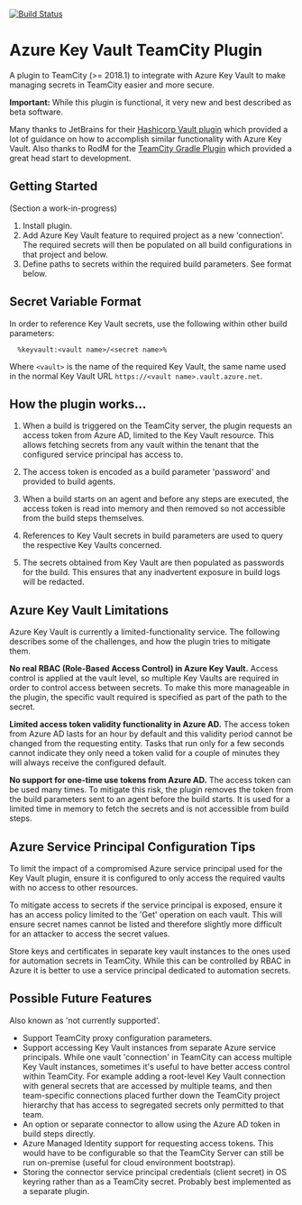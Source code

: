 [![Build Status](https://travis-ci.org/vyadh/teamcity-azure-keyvault-plugin.svg?branch=master)](https://travis-ci.org/vyadh/teamcity-azure-keyvault-plugin)

Azure Key Vault TeamCity Plugin
===============================

A plugin to TeamCity (>= 2018.1) to integrate with Azure Key Vault to make
managing secrets in TeamCity easier and more secure.

**Important:** While this plugin is functional, it very new and best described
as beta software.

Many thanks to JetBrains for their [Hashicorp Vault plugin][1] which provided
a lot of guidance on how to accomplish similar functionality with Azure Key Vault.
Also thanks to RodM for the [TeamCity Gradle Plugin][2] which provided a great
head start to development.


Getting Started
---------------

(Section a work-in-progress)

1. Install plugin.
2. Add Azure Key Vault feature to required project as a new 'connection'.
   The required secrets will then be populated on all build configurations
   in that project and below.
3. Define paths to secrets within the required build parameters.
   See format below.


Secret Variable Format
----------------------

In order to reference Key Vault secrets, use the following within other build
parameters:

```
  %keyvault:<vault name>/<secret name>%
```

Where `<vault>` is the name of the required Key Vault, the same name used in
the normal Key Vault URL `https://<vault name>.vault.azure.net`.


How the plugin works...
-----------------------

1. When a build is triggered on the TeamCity server, the plugin requests an
   access token from Azure AD, limited to the Key Vault resource. This allows
   fetching secrets from any vault within the tenant that the configured
   service principal has access to.
   
2. The access token is encoded as a build parameter 'password' and provided to
   build agents.

3. When a build starts on an agent and before any steps are executed, the
   access token is read into memory and then removed so not accessible from
   the build steps themselves.
   
4. References to Key Vault secrets in build parameters are used to query the
   respective Key Vaults concerned.
    
5. The secrets obtained from Key Vault are then populated as passwords for
   the build. This ensures that any inadvertent exposure in build logs will
   be redacted.
   

Azure Key Vault Limitations
---------------------------

Azure Key Vault is currently a limited-functionality service. The following
describes some of the challenges, and how the plugin tries to mitigate them.

**No real RBAC (Role-Based Access Control) in Azure Key Vault.** Access control
is applied at the vault level, so multiple Key Vaults are required in order to
control access between secrets. To make this more manageable in the plugin, the
specific vault required is specified as part of the path to the secret.

**Limited access token validity functionality in Azure AD.** The access token
from Azure AD lasts for an hour by default and this validity period cannot be
changed from the requesting entity. Tasks that run only for a few seconds
cannot indicate they only need a token valid for a couple of minutes they will
always receive the configured default.
 
**No support for one-time use tokens from Azure AD.** The access token can be
used many times. To mitigate this risk, the plugin removes the token from the
build parameters sent to an agent before the build starts. It is used for a
limited time in memory to fetch the secrets and is not accessible from build
steps.


Azure Service Principal Configuration Tips
------------------------------------------

To limit the impact of a compromised Azure service principal used for the Key
Vault plugin, ensure it is configured to only access the required vaults with
no access to other resources.

To mitigate access to secrets if the service principal is exposed, ensure it
has an access policy limited to the 'Get' operation on each vault. This will
ensure secret names cannot be listed and therefore slightly more difficult for
an attacker to access the secret values.

Store keys and certificates in separate key vault instances to the ones used
for automation secrets in TeamCity. While this can be controlled by RBAC in
Azure it is better to use a service principal dedicated to automation secrets.


Possible Future Features
------------------------

Also known as 'not currently supported'.

* Support TeamCity proxy configuration parameters.
* Support accessing Key Vault instances from separate Azure service principals.
  While one vault 'connection' in TeamCity can access multiple Key Vault
  instances, sometimes it's useful to have better access control within TeamCity.
  For example adding a root-level Key Vault connection with general secrets
  that are accessed by multiple teams, and then team-specific connections placed
  further down the TeamCity project hierarchy that has access to segregated
  secrets only permitted to that team.
* An option or separate connector to allow using the Azure AD token in
  build steps directly.
* Azure Managed Identity support for requesting access tokens. This would
  have to be configurable so that the TeamCity Server can still be run
  on-premise (useful for cloud environment bootstrap).
* Storing the connector service principal credentials (client secret) in OS
  keyring rather than as a TeamCity secret. Probably best implemented as a
  separate plugin.


[1]: https://github.com/JetBrains/teamcity-hashicorp-vault-plugin
[2]: https://github.com/rodm/gradle-teamcity-plugin
